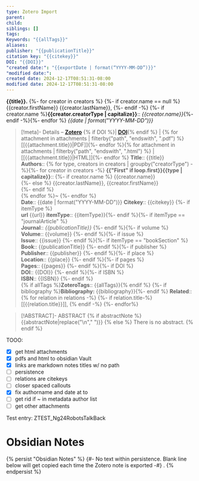 ```yaml
---
type: Zotero Import
parent: 
child: 
siblings: []
tags: 
Keywords: "{{allTags}}"
aliases: 
publisher: "{{publicationTitle}}"
citation key: "{{citekey}}"
DOI: "{{DOI}}"
"created date:": "{{exportDate | format(“YYYY-MM-DD”)}}"
"modified date:": 
created date: 2024-12-17T08:51:31-08:00
modified date: 2024-12-17T08:51:31-08:00
---
```


**{{title}}.** {%- for creator in creators %} {%- if creator.name == null %} {{creator.firstName}} {{creator.lastName}}, {%- endif -%} {%- if creator.name %}**{{creator.creatorType | capitalize}}**:: *{{creator.name}}*{%- endif -%}{%- endfor %} *{{date | format("YYYY-MM-DD")}}*

> [!meta]- Details – [**Zotero**]({{desktopURI}}) {% if DOI %}| [**DOI**](https://doi.org/{{DOI}}){% endif %}  | {% for attachment in attachments | filterby("path", "endswith", ".pdf") %} [[{{attachment.title}}|PDF]]{%- endfor %}{% for attachment in attachments | filterby("path", "endswith", ".html") %} | [[{{attachment.title}}|HTML]]{%- endfor %}
> **Title**:: {{title}}  
> **Authors**:: {% for type, creators in creators | groupby("creatorType") -%}{%- for creator in creators -%} **{{"First" if loop.first}}{{type | capitalize}}**::
{%- if creator.name %} {{creator.name}}  
{%- else %} {{creator.lastName}}, {{creator.firstName}}  
{%- endif %}  
{% endfor %}~ 
{%- endfor %}    
> **Date**:: {{date | format("YYYY-MM-DD")}} 
> **Citekey**:: {{citekey}} {%- if itemType %}  
> **url** {{url}}
> **itemType**:: {{itemType}}{%- endif %}{%- if itemType == "journalArticle" %}  
> **Journal**:: *{{publicationTitle}}* {%- endif %}{%- if volume %}  
> **Volume**:: {{volume}} {%- endif %}{%- if issue %}  
> **Issue**:: {{issue}} {%- endif %}{%- if itemType == "bookSection" %}  
> **Book**:: {{publicationTitle}} {%- endif %}{%- if publisher %}  
> **Publisher**:: {{publisher}} {%- endif %}{%- if place %}  
> **Location**:: {{place}} {%- endif %}{%- if pages %}   
> **Pages**:: {{pages}} {%- endif %}{%- if DOI %}  
> **DOI**:: {{DOI}} {%- endif %}{%- if ISBN %}  
> **ISBN**:: {{ISBN}} {%- endif %}    
> {% if allTags %}**ZoteroTags**:: {{allTags}}{% endif %}
> {%- if bibliography %}**Bibliography:** {{bibliography}}{%- endif %}
> **Related**:: {% for relation in relations -%} {%- if relation.title-%} [[{{relation.title}}]], {% endif -%} {%- endfor%}
>

> [!ABSTRACT]- ABSTRACT
> {% if abstractNote %} 
> {{abstractNote|replace("\n"," ")}}
> {% else %} There is no abstract.
> {% endif %}


TOOO:
- [x] get html attachments
- [x] pdfs and html to obsidian Vault
- [x] links are markdown notes titles w/ no path
- [ ] persistence
- [ ] relations are citekeys
- [ ] closer spaced callouts
- [x] fix authorname and date at to
- [ ] get rid if ~ in metadata author list
- [ ] get other attachments

Test entry: ZTEST_Ng24RobotsTalkBack

# Obsidian Notes 
{% persist "Obsidian Notes" %}
{#- No text within persistence. Blank line below will get copied each time the Zotero note is exported -#}
.
{% endpersist %}


